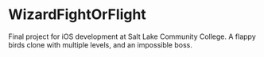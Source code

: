 # WizardFightOrFlight
Final project for iOS development at Salt Lake Community College. A flappy birds clone with multiple levels, and an impossible boss.
